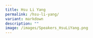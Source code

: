 ```yaml
---
title: Hsu Li Yang
permalink: /hsu-li-yang/
variant: markdown
description: ""
image: /images/Speakers_HsuLiYang.png
---
```

